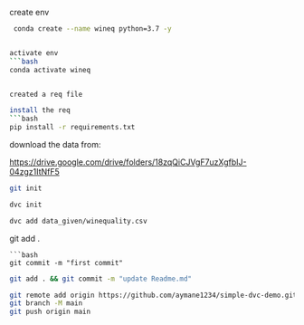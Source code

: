 create env 

```bash
 conda create --name wineq python=3.7 -y    


activate env    
```bash
conda activate wineq


created a req file 

install the req 
```bash
pip install -r requirements.txt
```


download the data from:

https://drive.google.com/drive/folders/18zqQiCJVgF7uzXgfbIJ-04zgz1ItNfF5
```bash
git init 
```
```bash
dvc init 
```
```bash
dvc add data_given/winequality.csv
```
git add . 
```
```bash
git commit -m "first commit" 
```
```bash
git add . && git commit -m "update Readme.md" 
```
```bash
git remote add origin https://github.com/aymane1234/simple-dvc-demo.git
git branch -M main
git push origin main
```